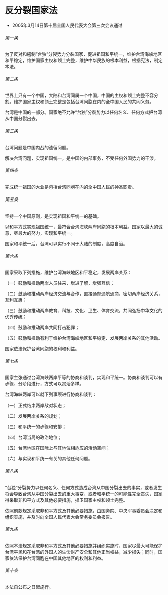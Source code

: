 # 反分裂国家法

- 2005年3月14日第十届全国人民代表大会第三次会议通过

<!-- INFO END -->

###### 第一条

为了反对和遏制“台独”分裂势力分裂国家，促进祖国和平统一，维护台湾海峡地区和平稳定，维护国家主权和领土完整，维护中华民族的根本利益，根据宪法，制定本法。

###### 第二条

世界上只有一个中国，大陆和台湾同属一个中国，中国的主权和领土完整不容分割。维护国家主权和领土完整是包括台湾同胞在内的全中国人民的共同义务。

台湾是中国的一部分。国家绝不允许“台独”分裂势力以任何名义、任何方式把台湾从中国分裂出去。

###### 第三条

台湾问题是中国内战的遗留问题。

解决台湾问题，实现祖国统一，是中国的内部事务，不受任何外国势力的干涉。

###### 第四条

完成统一祖国的大业是包括台湾同胞在内的全中国人民的神圣职责。

###### 第五条

坚持一个中国原则，是实现祖国和平统一的基础。

以和平方式实现祖国统一，最符合台湾海峡两岸同胞的根本利益。国家以最大的诚意，尽最大的努力，实现和平统一。

国家和平统一后，台湾可以实行不同于大陆的制度，高度自治。

###### 第六条

国家采取下列措施，维护台湾海峡地区和平稳定，发展两岸关系：

（一）鼓励和推动两岸人员往来，增进了解，增强互信；

（二）鼓励和推动两岸经济交流与合作，直接通邮通航通商，密切两岸经济关系，互利互惠；

（三）鼓励和推动两岸教育、科技、文化、卫生、体育交流，共同弘扬中华文化的优秀传统；

（四）鼓励和推动两岸共同打击犯罪；

（五）鼓励和推动有利于维护台湾海峡地区和平稳定、发展两岸关系的其他活动。

国家依法保护台湾同胞的权利和利益。

###### 第七条

国家主张通过台湾海峡两岸平等的协商和谈判，实现和平统一。协商和谈判可以有步骤、分阶段进行，方式可以灵活多样。

台湾海峡两岸可以就下列事项进行协商和谈判：

（一）正式结束两岸敌对状态；

（二）发展两岸关系的规划；

（三）和平统一的步骤和安排；

（四）台湾当局的政治地位；

（五）台湾地区在国际上与其地位相适应的活动空间；

（六）与实现和平统一有关的其他任何问题。

###### 第八条

“台独”分裂势力以任何名义、任何方式造成台湾从中国分裂出去的事实，或者发生将会导致台湾从中国分裂出去的重大事变，或者和平统一的可能性完全丧失，国家得采取非和平方式及其他必要措施，捍卫国家主权和领土完整。

依照前款规定采取非和平方式及其他必要措施，由国务院、中央军事委员会决定和组织实施，并及时向全国人民代表大会常务委员会报告。

###### 第九条

依照本法规定采取非和平方式及其他必要措施并组织实施时，国家尽最大可能保护台湾平民和在台湾的外国人的生命财产安全和其他正当权益，减少损失；同时，国家依法保护台湾同胞在中国其他地区的权利和利益。

###### 第十条

本法自公布之日起施行。
